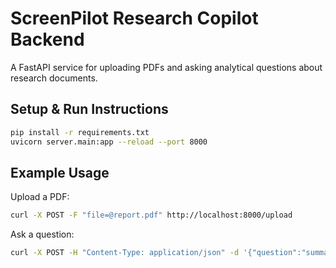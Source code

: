 # ScreenPilot Research Copilot Backend

A FastAPI service for uploading PDFs and asking analytical questions about research documents.

## Setup & Run Instructions

```bash
pip install -r requirements.txt
uvicorn server.main:app --reload --port 8000
```

## Example Usage

Upload a PDF:
```bash
curl -X POST -F "file=@report.pdf" http://localhost:8000/upload
```

Ask a question:
```bash
curl -X POST -H "Content-Type: application/json" -d '{"question":"summarize key findings"}' http://localhost:8000/ask
```
